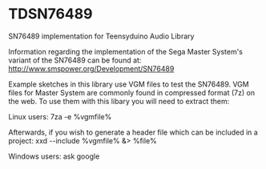 # TDSN76489
SN76489 implementation for Teensyduino Audio Library

Information regarding the implementation of the Sega Master System's variant of the SN76489 can be found at:
http://www.smspower.org/Development/SN76489

Example sketches in this library use VGM files to test the SN76489. VGM files for Master System are commonly found in compressed format (7z) on the web. To use them with this libary you will need to extract them:

Linux users:
7za -e %vgmfile%

Afterwards, if you wish to generate a header file which can be included in a project:
xxd --include %vgmfile% &> %file%


Windows users:
ask google

